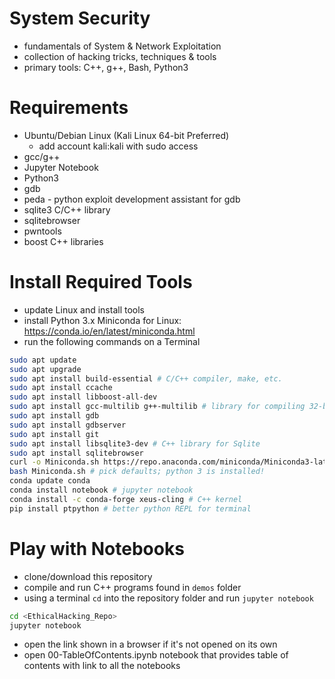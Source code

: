 # System Security

- fundamentals of System & Network Exploitation
- collection of hacking tricks, techniques & tools
- primary tools: C++, g++, Bash, Python3

# Requirements

- Ubuntu/Debian Linux (Kali Linux 64-bit Preferred)
  - add account kali:kali with sudo access
- gcc/g++
- Jupyter Notebook
- Python3
- gdb
- peda - python exploit development assistant for gdb
- sqlite3 C/C++ library
- sqlitebrowser
- pwntools
- boost C++ libraries

# Install Required Tools
- update Linux and install tools
- install Python 3.x Miniconda for Linux: https://conda.io/en/latest/miniconda.html
- run the following commands on a Terminal

```bash
sudo apt update
sudo apt upgrade
sudo apt install build-essential # C/C++ compiler, make, etc.
sudo apt install ccache
sudo apt install libboost-all-dev
sudo apt install gcc-multilib g++-multilib # library for compiling 32-bit
sudo apt install gdb
sudo apt install gdbserver
sudo apt install git
sudo apt install libsqlite3-dev # C++ library for Sqlite
sudo apt install sqlitebrowser
curl -o Miniconda.sh https://repo.anaconda.com/miniconda/Miniconda3-latest-Linux-x86_64.sh
bash Miniconda.sh # pick defaults; python 3 is installed!
conda update conda
conda install notebook # jupyter notebook
conda install -c conda-forge xeus-cling # C++ kernel
pip install ptpython # better python REPL for terminal
```

# Play with Notebooks

- clone/download this repository
- compile and run C++ programs found in `demos` folder
- using a terminal `cd` into the repository folder and run `jupyter notebook`

```bash
cd <EthicalHacking_Repo>
jupyter notebook
```

- open the link shown in a browser if it's not opened on its own
- open 00-TableOfContents.ipynb notebook that provides table of contents with link to all the notebooks
